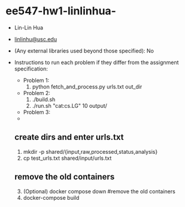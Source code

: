 # ee547-hw1-linlinhua-

- Lin-Lin Hua
- linlinhu@usc.edu
- (Any external libraries used beyond those specified): No
- Instructions to run each problem if they differ from the assignment specification:
  - Problem 1: 
    1. python fetch_and_process.py urls.txt out_dir
  - Problem 2:
    1. ./build.sh
    2. ./run.sh "cat:cs.LG" 10 output/
  - Problem 3:
  - 
  ## create dirs and enter urls.txt
  1. mkdir -p shared/{input,raw,processed,status,analysis}
  2. cp test_urls.txt shared/input/urls.txt

  ## remove the old containers
  3. (Optional) docker compose down #remove the old containers
  4. docker-compose build



